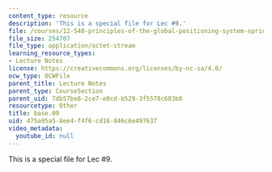 ```yaml
---
content_type: resource
description: 'This is a special file for Lec #9.'
file: /courses/12-540-principles-of-the-global-positioning-system-spring-2012/475a95a58ee4f4f6cd16846c6e497637_base.09
file_size: 254707
file_type: application/octet-stream
learning_resource_types:
- Lecture Notes
license: https://creativecommons.org/licenses/by-nc-sa/4.0/
ocw_type: OCWFile
parent_title: Lecture Notes
parent_type: CourseSection
parent_uid: 7db57be8-2ce7-e0cd-b529-3f5578c683b0
resourcetype: Other
title: base.09
uid: 475a95a5-8ee4-f4f6-cd16-846c6e497637
video_metadata:
  youtube_id: null
---
```

This is a special file for Lec #9.